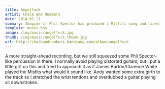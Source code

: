 ```yaml
---
title: Angelfuck
artist: Chalk and Numbers
date: 2014-02-11
summary: Imagine if Phil Spector had produced a Misfits song and hired Clarence White to sit in on guitar.
template: music.hbs
image: /img/music/angelfuck.jpg
thumb: /img/music/angelfuck_thumb.jpg
url: http://chalkandnumbers.bandcamp.com/album/angelfuck 
---
```

A more straight-ahead recording, but we still squeezed some Phil Spector-like percussion in there. I normally avoid playing distorted guitars, but I put a little grit on this and tried to approach it as if James Burton/Clarence White played the Misfits what would it sound like. Andy wanted some extra girth to the track so I stretched the wrist tendons and overdubbed a guitar playing all downstrokes.

